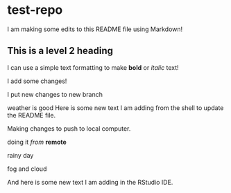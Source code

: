 # test-repo

I am making some edits to this README file using Markdown!

## This is a level 2 heading
I can use a simple text formatting to make **bold** or *italic* text!

I add some changes!

I put new changes to new branch

weather is good
Here is some new text I am adding from the shell to update the README file.

Making changes to push to local computer.

doing it *from* **remote**

rainy day

fog and cloud 

And here is some new text I am adding in the RStudio IDE.
